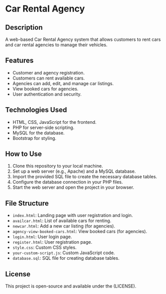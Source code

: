 # Car Rental Agency

## Description
A web-based Car Rental Agency system that allows customers to rent cars and car rental agencies to manage their vehicles.

## Features
- Customer and agency registration.
- Customers can rent available cars.
- Agencies can add, edit, and manage car listings.
- View booked cars for agencies.
- User authentication and security.

## Technologies Used
- HTML, CSS, JavaScript for the frontend.
- PHP for server-side scripting.
- MySQL for the database.
- Bootstrap for styling.

## How to Use
1. Clone this repository to your local machine.
2. Set up a web server (e.g., Apache) and a MySQL database.
3. Import the provided SQL file to create the necessary database tables.
4. Configure the database connection in your PHP files.
5. Start the web server and open the project in your browser.

## File Structure
- `index.html`: Landing page with user registration and login.
- `availcar.html`: List of available cars for renting.
- `newcar.html`: Add a new car listing (for agencies).
- `agency-view-booked-cars.html`: View booked cars (for agencies).
- `login.html`: User login page.
- `register.html`: User registration page.
- `style.css`: Custom CSS styles.
- `your-custom-script.js`: Custom JavaScript code.
- `database.sql`: SQL file for creating database tables.

## License
This project is open-source and available under the (LICENSE).
